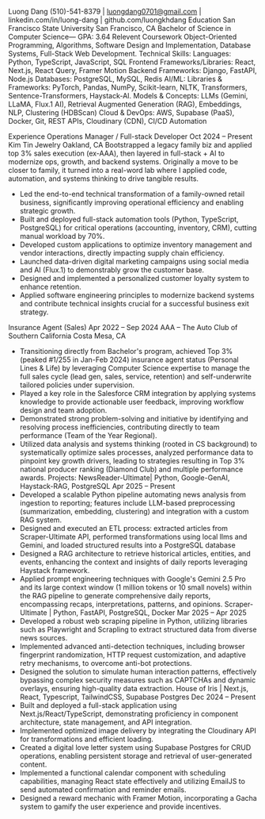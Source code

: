 Luong Dang
(510)-541-8379 | luongdang0701@gmail.com | linkedin.com/in/luong-dang | github.com/luongkhdang
Education
San Francisco State University San Francisco, CA
Bachelor of Science in Computer Science— GPA: 3.64
Relevent Coursework
Object-Oriented Programming, Algorithms, Software Design and Implementation, Database Systems, Full-Stack Web Development.
Technical Skills:
Languages: Python, TypeScript, JavaScript, SQL
Frontend Frameworks/Libraries: React, Next.js, React Query, Framer Motion
Backend Frameworks: Django, FastAPI, Node.js
Databases: PostgreSQL, MySQL, Redis
AI/ML: Libraries & Frameworks: PyTorch, Pandas, NumPy, Scikit-learn, NLTK, Transformers, Sentence-Transformers, Haystack-AI.
Models & Concepts: LLMs (Gemini, LLaMA, Flux.1 AI), Retrieval Augmented Generation (RAG), Embeddings, NLP, Clustering (HDBScan)
Cloud & DevOps: AWS, Supabase (PaaS), Docker, Git, REST APIs, Cloudinary (CDN), CI/CD Automation

Experience
Operations Manager / Full-stack Developer Oct 2024 – Present
Kim Tin Jewelry Oakland, CA
Bootstrapped a legacy family biz and applied top 3% sales execution (ex-AAA), then layered in full-stack + AI to modernize ops, growth, and backend systems. Originally a move to be closer to family, it turned into a real-word lab where I applied code, automation, and systems thinking to drive tangible results.

- Led the end-to-end technical transformation of a family-owned retail business, significantly improving operational efficiency and enabling strategic growth.
- Built and deployed full-stack automation tools (Python, TypeScript, PostgreSQL) for critical operations (accounting, inventory, CRM), cutting manual workload by 70%.
- Developed custom applications to optimize inventory management and vendor interactions, directly impacting supply chain efficiency.
- Launched data-driven digital marketing campaigns using social media and AI (Flux.1) to demonstrably grow the customer base.
- Designed and implemented a personalized customer loyalty system to enhance retention.
- Applied software engineering principles to modernize backend systems and contribute technical insights crucial for a successful business exit strategy.

Insurance Agent (Sales) Apr 2022 – Sep 2024
AAA – The Auto Club of Southern California Costa Mesa, CA

- Transitioning directly from Bachelor's program, achieved Top 3% (peaked #1/255 in Jan-Feb 2024) insurance agent status (Personal Lines & Life) by leveraging Computer Science expertise to manage the full sales cycle (lead gen, sales, service, retention) and self-underwrite tailored policies under supervision.
- Played a key role in the Salesforce CRM integration by applying systems knowledge to provide actionable user feedback, improving workflow design and team adoption.
- Demonstrated strong problem-solving and initiative by identifying and resolving process inefficiencies, contributing directly to team performance (Team of the Year Regional).
- Utilized data analysis and systems thinking (rooted in CS background) to systematically optimize sales processes, analyzed performance data to pinpoint key growth drivers, leading to strategies resulting in Top 3% national producer ranking (Diamond Club) and multiple performance awards.
  Projects:
  NewsReader-Ultimate| Python, Google-GenAI, Haystack-RAG, PostgreSQL Apr 2025 – Present
- Developed a scalable Python pipeline automating news analysis from ingestion to reporting; features include LLM-based preprocessing (summarization, embedding, clustering) and integration with a custom RAG system.
- Designed and executed an ETL process: extracted articles from Scraper-Ultimate API, performed transformations using local llms and Gemini, and loaded structured results into a PostgreSQL database
- Designed a RAG architecture to retrieve historical articles, entities, and events, enhancing the context and insights of daily reports leveraging Haystack framework.
- Applied prompt engineering techniques with Google's Gemini 2.5 Pro and its large context window (1 million tokens or 10 small novels) within the RAG pipeline to generate comprehensive daily reports, encompassing recaps, interpretations, patterns, and opinions.
  Scraper-Ultimate | Python, FastAPI, PostgreSQL, Docker Mar 2025 – Apr 2025
- Developed a robust web scraping pipeline in Python, utilizing libraries such as Playwright and Scrapling to extract structured data from diverse news sources.
- Implemented advanced anti-detection techniques, including browser fingerprint randomization, HTTP request customization, and adaptive retry mechanisms, to overcome anti-bot protections.
- Designed the solution to simulate human interaction patterns, effectively bypassing complex security measures such as CAPTCHAs and dynamic overlays, ensuring high-quality data extraction.
  House of Iris | Next.js, React, Typescript, TailwindCSS, Supabase Postgres Dec 2024 – Present
- Built and deployed a full-stack application using Next.js/React/TypeScript, demonstrating proficiency in component architecture, state management, and API integration.
- Implemented optimized image delivery by integrating the Cloudinary API for transformations and efficient loading.
- Created a digital love letter system using Supabase Postgres for CRUD operations, enabling persistent storage and retrieval of user-generated content.
- Implemented a functional calendar component with scheduling capabilities, managing React state effectively and utilizing EmailJS to send automated confirmation and reminder emails.
- Designed a reward mechanic with Framer Motion, incorporating a Gacha system to gamify the user experience and provide incentives.
